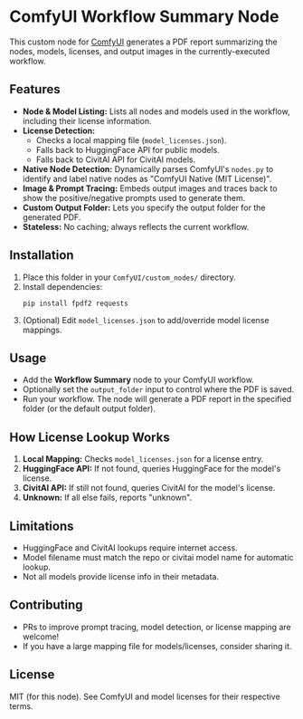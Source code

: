 # ComfyUI Workflow Summary Node

This custom node for [ComfyUI](https://github.com/comfyanonymous/ComfyUI) generates a PDF report summarizing the nodes, models, licenses, and output images in the currently-executed workflow.

## Features

- **Node & Model Listing:** Lists all nodes and models used in the workflow, including their license information.
- **License Detection:** 
  - Checks a local mapping file (`model_licenses.json`).
  - Falls back to HuggingFace API for public models.
  - Falls back to CivitAI API for CivitAI models.
- **Native Node Detection:** Dynamically parses ComfyUI's `nodes.py` to identify and label native nodes as "ComfyUI Native (MIT License)".
- **Image & Prompt Tracing:** Embeds output images and traces back to show the positive/negative prompts used to generate them.
- **Custom Output Folder:** Lets you specify the output folder for the generated PDF.
- **Stateless:** No caching; always reflects the current workflow.

## Installation

1. Place this folder in your `ComfyUI/custom_nodes/` directory.
2. Install dependencies:
   ```
   pip install fpdf2 requests
   ```
3. (Optional) Edit `model_licenses.json` to add/override model license mappings.

## Usage

- Add the **Workflow Summary** node to your ComfyUI workflow.
- Optionally set the `output_folder` input to control where the PDF is saved.
- Run your workflow. The node will generate a PDF report in the specified folder (or the default output folder).

## How License Lookup Works

1. **Local Mapping:** Checks `model_licenses.json` for a license entry.
2. **HuggingFace API:** If not found, queries HuggingFace for the model's license.
3. **CivitAI API:** If still not found, queries CivitAI for the model's license.
4. **Unknown:** If all else fails, reports "unknown".

## Limitations

- HuggingFace and CivitAI lookups require internet access.
- Model filename must match the repo or civitai model name for automatic lookup.
- Not all models provide license info in their metadata.

## Contributing

- PRs to improve prompt tracing, model detection, or license mapping are welcome!
- If you have a large mapping file for models/licenses, consider sharing it.

## License

MIT (for this node). See ComfyUI and model licenses for their respective terms.

